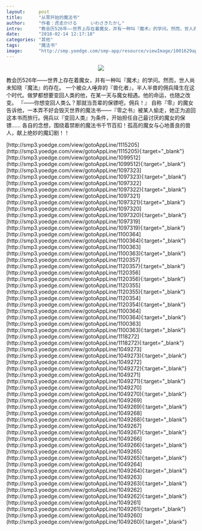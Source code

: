 ```yaml
---
layout:     post
title:      "从零开始的魔法书"
author:     "作者：虎走かける     いわさきたかし"
intro:      "教会历526年——世界上存在着魔女，并有一种叫『魔术』的学问。然而，世人尚未知晓『魔法』的存在。 一个被众人唾弃的『兽化者』，半人半兽的佣兵降生在这个时代。做梦都想要变回人类的他，在某一天与魔女相遇。他的命运，也随之改变。 『——你想变回人类么？那就当吾辈的保镖吧，佣兵！』 自称『零』的魔女告诉他，一本弄不好会毁灭世界的魔法书——『零之书』被某人偷走，她正为追回这本书而旅行。佣兵以『变回人类』为条件，开始担任自己最讨厌的魔女的保镖…… 各自的念想，围绕着禁断的魔法书千节百扣！孤高的魔女与心地善良的兽人，献上绝妙的魔幻剧！！"
date:       "2018-02-14 12:17:18"
categories: "其他"
tags:       "魔法书"
image:      "http://smp.yoedge.com/smp-app/resource/viewImage/1001629appline.png"
---
```

<div style="text-align: center">
<p><img src="http://smp.yoedge.com/smp-app/resource/viewImage/1001629appline.png"/></p>
</div>
<p class="post-meta">
<span>教会历526年——世界上存在着魔女，并有一种叫『魔术』的学问。然而，世人尚未知晓『魔法』的存在。 一个被众人唾弃的『兽化者』，半人半兽的佣兵降生在这个时代。做梦都想要变回人类的他，在某一天与魔女相遇。他的命运，也随之改变。 『——你想变回人类么？那就当吾辈的保镖吧，佣兵！』 自称『零』的魔女告诉他，一本弄不好会毁灭世界的魔法书——『零之书』被某人偷走，她正为追回这本书而旅行。佣兵以『变回人类』为条件，开始担任自己最讨厌的魔女的保镖…… 各自的念想，围绕着禁断的魔法书千节百扣！孤高的魔女与心地善良的兽人，献上绝妙的魔幻剧！！</span>
</p>
[http://smp3.yoedge.com/view/gotoAppLine/1115205](http://smp3.yoedge.com/view/gotoAppLine/1115205){:target="_blank"}
[http://smp3.yoedge.com/view/gotoAppLine/1099512](http://smp3.yoedge.com/view/gotoAppLine/1099512){:target="_blank"}
[http://smp3.yoedge.com/view/gotoAppLine/1097323](http://smp3.yoedge.com/view/gotoAppLine/1097323){:target="_blank"}
[http://smp3.yoedge.com/view/gotoAppLine/1097322](http://smp3.yoedge.com/view/gotoAppLine/1097322){:target="_blank"}
[http://smp3.yoedge.com/view/gotoAppLine/1097321](http://smp3.yoedge.com/view/gotoAppLine/1097321){:target="_blank"}
[http://smp3.yoedge.com/view/gotoAppLine/1097320](http://smp3.yoedge.com/view/gotoAppLine/1097320){:target="_blank"}
[http://smp3.yoedge.com/view/gotoAppLine/1097319](http://smp3.yoedge.com/view/gotoAppLine/1097319){:target="_blank"}
[http://smp3.yoedge.com/view/gotoAppLine/1100364](http://smp3.yoedge.com/view/gotoAppLine/1100364){:target="_blank"}
[http://smp3.yoedge.com/view/gotoAppLine/1100363](http://smp3.yoedge.com/view/gotoAppLine/1100363){:target="_blank"}
[http://smp3.yoedge.com/view/gotoAppLine/1120357](http://smp3.yoedge.com/view/gotoAppLine/1120357){:target="_blank"}
[http://smp3.yoedge.com/view/gotoAppLine/1120356](http://smp3.yoedge.com/view/gotoAppLine/1120356){:target="_blank"}
[http://smp3.yoedge.com/view/gotoAppLine/1120355](http://smp3.yoedge.com/view/gotoAppLine/1120355){:target="_blank"}
[http://smp3.yoedge.com/view/gotoAppLine/1120354](http://smp3.yoedge.com/view/gotoAppLine/1120354){:target="_blank"}
[http://smp3.yoedge.com/view/gotoAppLine/1100364](http://smp3.yoedge.com/view/gotoAppLine/1100364){:target="_blank"}
[http://smp3.yoedge.com/view/gotoAppLine/1100363](http://smp3.yoedge.com/view/gotoAppLine/1100363){:target="_blank"}
[http://smp3.yoedge.com/view/gotoAppLine/1118272](http://smp3.yoedge.com/view/gotoAppLine/1118272){:target="_blank"}
[http://smp3.yoedge.com/view/gotoAppLine/1049273](http://smp3.yoedge.com/view/gotoAppLine/1049273){:target="_blank"}
[http://smp3.yoedge.com/view/gotoAppLine/1049272](http://smp3.yoedge.com/view/gotoAppLine/1049272){:target="_blank"}
[http://smp3.yoedge.com/view/gotoAppLine/1049271](http://smp3.yoedge.com/view/gotoAppLine/1049271){:target="_blank"}
[http://smp3.yoedge.com/view/gotoAppLine/1049270](http://smp3.yoedge.com/view/gotoAppLine/1049270){:target="_blank"}
[http://smp3.yoedge.com/view/gotoAppLine/1049269](http://smp3.yoedge.com/view/gotoAppLine/1049269){:target="_blank"}
[http://smp3.yoedge.com/view/gotoAppLine/1049268](http://smp3.yoedge.com/view/gotoAppLine/1049268){:target="_blank"}
[http://smp3.yoedge.com/view/gotoAppLine/1049267](http://smp3.yoedge.com/view/gotoAppLine/1049267){:target="_blank"}
[http://smp3.yoedge.com/view/gotoAppLine/1049266](http://smp3.yoedge.com/view/gotoAppLine/1049266){:target="_blank"}
[http://smp3.yoedge.com/view/gotoAppLine/1049265](http://smp3.yoedge.com/view/gotoAppLine/1049265){:target="_blank"}
[http://smp3.yoedge.com/view/gotoAppLine/1049264](http://smp3.yoedge.com/view/gotoAppLine/1049264){:target="_blank"}
[http://smp3.yoedge.com/view/gotoAppLine/1049263](http://smp3.yoedge.com/view/gotoAppLine/1049263){:target="_blank"}
[http://smp3.yoedge.com/view/gotoAppLine/1049262](http://smp3.yoedge.com/view/gotoAppLine/1049262){:target="_blank"}
[http://smp3.yoedge.com/view/gotoAppLine/1049261](http://smp3.yoedge.com/view/gotoAppLine/1049261){:target="_blank"}
[http://smp3.yoedge.com/view/gotoAppLine/1049260](http://smp3.yoedge.com/view/gotoAppLine/1049260){:target="_blank"}


